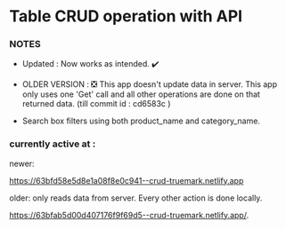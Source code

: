 # Table CRUD operation with API

### NOTES

- Updated : Now works as intended. ✔️

- OLDER VERSION : ❎ This app doesn't update data in server. This app only uses one 'Get' call and all other operations are done on that returned data. (till commit id : cd6583c )

- Search box filters using both product_name and category_name.

### currently active at :

newer:

https://63bfd58e5d8e1a08f8e0c941--crud-truemark.netlify.app

older: only reads data from server. Every other action is done locally.

https://63bfab5d00d407176f9f69d5--crud-truemark.netlify.app/.
